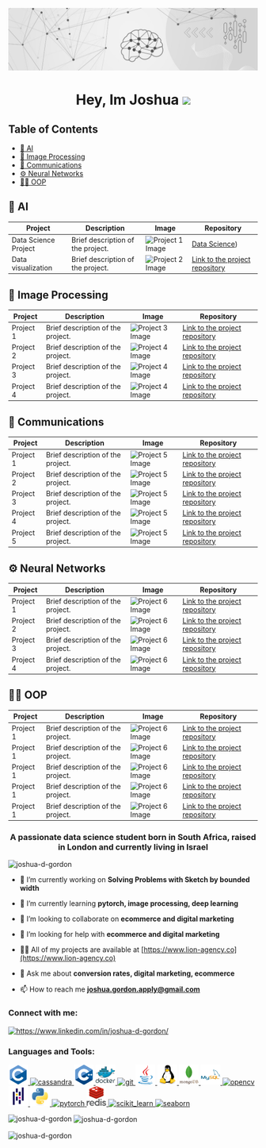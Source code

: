 ![banner](https://github.com/Joshua-D-Gordon/Joshua-D-Gordon/blob/main/src/data.png)
<h1 align="center">Hey, Im Joshua <img src="https://github.com/sciencepal/sciencepal/blob/master/assets/Hi.gif" width="29px"></h1>

## Table of Contents
- [🧠 AI](#ai)
- [🌄 Image Processing](#image-processing)
- [📡 Communications](#communications)
- [⚙️ Neural Networks](#neural-networks)
- [👨‍💻 OOP](#OOP)

## 🧠 AI

| Project | Description | Image | Repository |
|----------------------|-----------------------------------|-------|------------|
| Data Science Project | Brief description of the project. | ![Project 1 Image](project1.png) | [Data Science](https://github.com/Joshua-D-Gordon/Data-Science-Project)) |
| Data visualization | Brief description of the project. | ![Project 2 Image](project2.png) | [Link to the project repository](https://github.com/Joshua-D-Gordon/Data-visualization) |

## 🌄 Image Processing

| Project | Description | Image | Repository |
|---------|-------------|-------|------------|
| Project 1 | Brief description of the project. | ![Project 3 Image](project3.png) | [Link to the project repository](https://github.com/your-username/image-processing-project-1) |
| Project 2 | Brief description of the project. | ![Project 4 Image](project4.png) | [Link to the project repository](https://github.com/your-username/image-processing-project-2) |
| Project 3 | Brief description of the project. | ![Project 4 Image](project4.png) | [Link to the project repository](https://github.com/your-username/image-processing-project-2) |
| Project 4 | Brief description of the project. | ![Project 4 Image](project4.png) | [Link to the project repository](https://github.com/your-username/image-processing-project-2) |

## 📡 Communications

| Project | Description | Image | Repository |
|---------|-------------|-------|------------|
| Project 1 | Brief description of the project. | ![Project 5 Image](project5.png) | [Link to the project repository](https://github.com/your-username/communications-project-1) |
| Project 2 | Brief description of the project. | ![Project 5 Image](project5.png) | [Link to the project repository](https://github.com/your-username/communications-project-1) |
| Project 3 | Brief description of the project. | ![Project 5 Image](project5.png) | [Link to the project repository](https://github.com/your-username/communications-project-1) |
| Project 4 | Brief description of the project. | ![Project 5 Image](project5.png) | [Link to the project repository](https://github.com/your-username/communications-project-1) |
| Project 5 | Brief description of the project. | ![Project 5 Image](project5.png) | [Link to the project repository](https://github.com/your-username/communications-project-1) |

## ⚙️ Neural Networks

| Project | Description | Image | Repository |
|---------|-------------|-------|------------|
| Project 1 | Brief description of the project. | ![Project 6 Image](project6.png) | [Link to the project repository](https://github.com/your-username/neural-networks-project-1) |
| Project 2 | Brief description of the project. | ![Project 6 Image](project6.png) | [Link to the project repository](https://github.com/your-username/neural-networks-project-1) |
| Project 3 | Brief description of the project. | ![Project 6 Image](project6.png) | [Link to the project repository](https://github.com/your-username/neural-networks-project-1) |
| Project 4 | Brief description of the project. | ![Project 6 Image](project6.png) | [Link to the project repository](https://github.com/your-username/neural-networks-project-1) |

## 👨‍💻 OOP

| Project | Description | Image | Repository |
|---------|-------------|-------|------------|
| Project 1 | Brief description of the project. | ![Project 6 Image](project6.png) | [Link to the project repository](https://github.com/your-username/neural-networks-project-1) |
| Project 1 | Brief description of the project. | ![Project 6 Image](project6.png) | [Link to the project repository](https://github.com/your-username/neural-networks-project-1) |
| Project 1 | Brief description of the project. | ![Project 6 Image](project6.png) | [Link to the project repository](https://github.com/your-username/neural-networks-project-1) |
| Project 1 | Brief description of the project. | ![Project 6 Image](project6.png) | [Link to the project repository](https://github.com/your-username/neural-networks-project-1) |
| Project 1 | Brief description of the project. | ![Project 6 Image](project6.png) | [Link to the project repository](https://github.com/your-username/neural-networks-project-1) |


<h3 align="center">A passionate data science student born in South Africa, raised in London and currently living in Israel</h3>

<p align="left"> <img src="https://komarev.com/ghpvc/?username=joshua-d-gordon&label=Profile%20views&color=0e75b6&style=flat" alt="joshua-d-gordon" /> </p>

- 🔭 I’m currently working on **Solving Problems with Sketch by bounded width**

- 🌱 I’m currently learning **pytorch, image processing, deep learning**

- 👯 I’m looking to collaborate on **ecommerce and digital marketing**

- 🤝 I’m looking for help with **ecommerce and digital marketing**

- 👨‍💻 All of my projects are available at [https://www.lion-agency.co](https://www.lion-agency.co)

- 💬 Ask me about **conversion rates, digital marketing, ecommerce**

- 📫 How to reach me **joshua.gordon.apply@gmail.com**

<h3 align="left">Connect with me:</h3>
<p align="left">
<a href="https://linkedin.com/in/https://www.linkedin.com/in/joshua-d-gordon/" target="blank"><img align="center" src="https://raw.githubusercontent.com/rahuldkjain/github-profile-readme-generator/master/src/images/icons/Social/linked-in-alt.svg" alt="https://www.linkedin.com/in/joshua-d-gordon/" height="30" width="40" /></a>
</p>

<h3 align="left">Languages and Tools:</h3>
<p align="left"> <a href="https://www.cprogramming.com/" target="_blank" rel="noreferrer"> <img src="https://raw.githubusercontent.com/devicons/devicon/master/icons/c/c-original.svg" alt="c" width="40" height="40"/> </a> <a href="https://cassandra.apache.org/" target="_blank" rel="noreferrer"> <img src="https://www.vectorlogo.zone/logos/apache_cassandra/apache_cassandra-icon.svg" alt="cassandra" width="40" height="40"/> </a> <a href="https://www.w3schools.com/cpp/" target="_blank" rel="noreferrer"> <img src="https://raw.githubusercontent.com/devicons/devicon/master/icons/cplusplus/cplusplus-original.svg" alt="cplusplus" width="40" height="40"/> </a> <a href="https://www.docker.com/" target="_blank" rel="noreferrer"> <img src="https://raw.githubusercontent.com/devicons/devicon/master/icons/docker/docker-original-wordmark.svg" alt="docker" width="40" height="40"/> </a> <a href="https://git-scm.com/" target="_blank" rel="noreferrer"> <img src="https://www.vectorlogo.zone/logos/git-scm/git-scm-icon.svg" alt="git" width="40" height="40"/> </a> <a href="https://www.java.com" target="_blank" rel="noreferrer"> <img src="https://raw.githubusercontent.com/devicons/devicon/master/icons/java/java-original.svg" alt="java" width="40" height="40"/> </a> <a href="https://www.linux.org/" target="_blank" rel="noreferrer"> <img src="https://raw.githubusercontent.com/devicons/devicon/master/icons/linux/linux-original.svg" alt="linux" width="40" height="40"/> </a> <a href="https://www.mongodb.com/" target="_blank" rel="noreferrer"> <img src="https://raw.githubusercontent.com/devicons/devicon/master/icons/mongodb/mongodb-original-wordmark.svg" alt="mongodb" width="40" height="40"/> </a> <a href="https://www.mysql.com/" target="_blank" rel="noreferrer"> <img src="https://raw.githubusercontent.com/devicons/devicon/master/icons/mysql/mysql-original-wordmark.svg" alt="mysql" width="40" height="40"/> </a> <a href="https://opencv.org/" target="_blank" rel="noreferrer"> <img src="https://www.vectorlogo.zone/logos/opencv/opencv-icon.svg" alt="opencv" width="40" height="40"/> </a> <a href="https://pandas.pydata.org/" target="_blank" rel="noreferrer"> <img src="https://raw.githubusercontent.com/devicons/devicon/2ae2a900d2f041da66e950e4d48052658d850630/icons/pandas/pandas-original.svg" alt="pandas" width="40" height="40"/> </a> <a href="https://www.python.org" target="_blank" rel="noreferrer"> <img src="https://raw.githubusercontent.com/devicons/devicon/master/icons/python/python-original.svg" alt="python" width="40" height="40"/> </a> <a href="https://pytorch.org/" target="_blank" rel="noreferrer"> <img src="https://www.vectorlogo.zone/logos/pytorch/pytorch-icon.svg" alt="pytorch" width="40" height="40"/> </a> <a href="https://redis.io" target="_blank" rel="noreferrer"> <img src="https://raw.githubusercontent.com/devicons/devicon/master/icons/redis/redis-original-wordmark.svg" alt="redis" width="40" height="40"/> </a> <a href="https://scikit-learn.org/" target="_blank" rel="noreferrer"> <img src="https://upload.wikimedia.org/wikipedia/commons/0/05/Scikit_learn_logo_small.svg" alt="scikit_learn" width="40" height="40"/> </a> <a href="https://seaborn.pydata.org/" target="_blank" rel="noreferrer"> <img src="https://seaborn.pydata.org/_images/logo-mark-lightbg.svg" alt="seaborn" width="40" height="40"/> </a> </p>

<p><img align="left" src="https://github-readme-stats.vercel.app/api/top-langs?username=joshua-d-gordon&show_icons=true&locale=en&layout=compact" alt="joshua-d-gordon" /></p>

<p>&nbsp;<img align="center" src="https://github-readme-stats.vercel.app/api?username=joshua-d-gordon&show_icons=true&locale=en" alt="joshua-d-gordon" /></p>

<p><img align="center" src="https://github-readme-streak-stats.herokuapp.com/?user=joshua-d-gordon&" alt="joshua-d-gordon" /></p>

